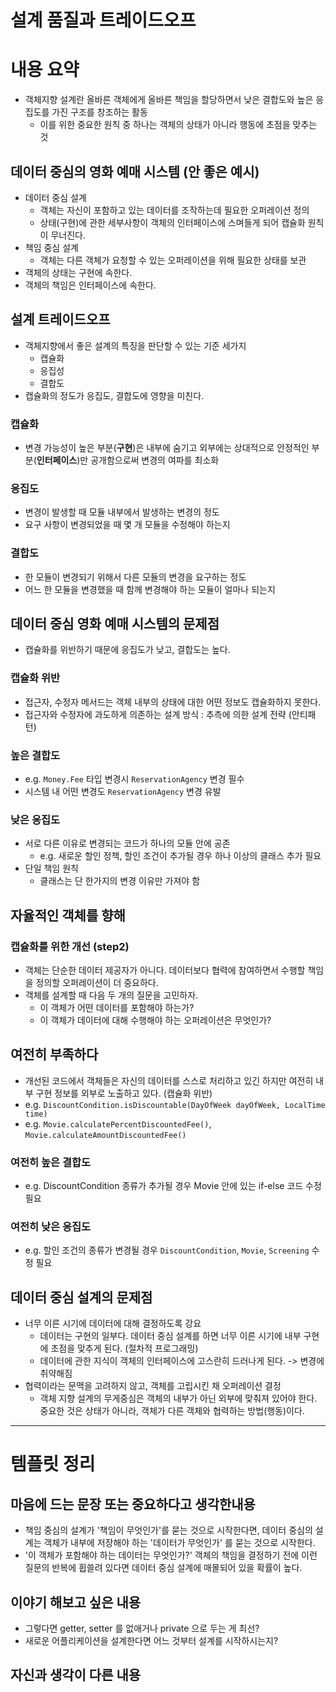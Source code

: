 # 설계 품질과 트레이드오프

# 내용 요약
- 객체지향 설계란 올바른 객체에게 올바른 책임을 할당하면서 낮은 결합도와 높은 응집도를 가진 구조를 창조하는 활동 
	- 이를 위한 중요한 원칙 중 하나는 객체의 상태가 아니라 행동에 초점을 맞추는 것

## 데이터 중심의 영화 예매 시스템 (안 좋은 예시)

- 데이터 중심 설계
	- 객체는 자신이 포함하고 있는 데이터를 조작하는데 필요한 오퍼레이션 정의
	- 상태(구현)에 관한 세부사항이 객체의 인터페이스에 스며들게 되어 캡슐화 원칙이 무너진다. 
- 책임 중심 설계
	- 객체는 다른 객체가 요청할 수 있는 오퍼레이션을 위해 필요한 상태를 보관
- 객체의 상태는 구현에 속한다. 
- 객체의 책임은 인터페이스에 속한다. 


## 설계 트레이드오프
- 객체지향에서 좋은 설계의 특징을 판단할 수 있는 기준 세가지
	- 캡슐화
	- 응집성
	- 결합도
- 캡슐화의 정도가 응집도, 결합도에 영향을 미친다.

### 캡슐화
- 변경 가능성이 높은 부분(**구현**)은 내부에 숨기고 외부에는 상대적으로 안정적인 부분(**인터페이스**)만 공개함으로써 변경의 여파를 최소화

### 응집도
- 변경이 발생할 때 모듈 내부에서 발생하는 변경의 정도
- 요구 사항이 변경되었을 때 몇 개 모듈을 수정해야 하는지

### 결합도
- 한 모듈이 변경되기 위해서 다른 모듈의 변경을 요구하는 정도
- 어느 한 모듈을 변경했을 때 함께 변경해야 하는 모듈이 얼마나 되는지

## 데이터 중심 영화 예매 시스템의 문제점
- 캡슐화를 위반하기 때문에 응집도가 낮고, 결합도는 높다.

### 캡슐화 위반

- 접근자, 수정자 메서드는 객체 내부의 상태에 대한 어떤 정보도 캡슐화하지 못한다.
- 접근자와 수정자에 과도하게 의존하는 설계 방식 : 추측에 의한 설계 전략 (안티패턴)

### 높은 결합도
- e.g. `Money.Fee` 타입 변경시 `ReservationAgency` 변경 필수 
- 시스템 내 어떤 변경도 `ReservationAgency` 변경 유발
### 낮은 응집도
- 서로 다른 이유로 변경되는 코드가 하나의 모듈 안에 공존
	- e.g. 새로운 할인 정책, 할인 조건이 추가될 경우 하나 이상의 클래스 추가 필요
- 단일 책임 원칙
	- 클래스는 단 한가지의 변경 이유만 가져야 함

## 자율적인 객체를 향해
### 캡슐화를 위한 개선 (step2)
- 객체는 단순한 데이터 제공자가 아니다. 데이터보다 협력에 참여하면서 수행할 책임을 정의할 오퍼레이션이 더 중요하다.
- 객체를 설계할 때 다음 두 개의 질문을 고민하자.
	- 이 객체가 어떤 데이터를 포함해야 하는가?
	- 이 객체가 데이터에 대해 수행해야 하는 오퍼레이션은 무엇인가?

## 여전히 부족하다
- 개선된 코드에서 객체들은 자신의 데이터를 스스로 처리하고 있긴 하지만 여전히 내부 구현 정보를 외부로 노출하고 있다. (캡슐화 위반)
- e.g. `DiscountCondition.isDiscountable(DayOfWeek dayOfWeek, LocalTime time)`
- e.g. `Movie.calculatePercentDiscountedFee()`, `Movie.calculateAmountDiscountedFee()`

### 여전히 높은 결합도
- e.g. DiscountCondition 종류가 추가될 경우 Movie 안에 있는 if-else 코드 수정 필요

### 여전히 낮은 응집도
- e.g. 할인 조건의 종류가 변경될 경우 `DiscountCondition`, `Movie`, `Screening` 수정 필요 

## 데이터 중심 설계의 문제점
- 너무 이른 시기에 데이터에 대해 결정하도록 강요
	- 데이터는 구현의 일부다. 데이터 중심 설계를 하면 너무 이른 시기에 내부 구현에 초점을 맞추게 된다. (절차적 프로그래밍)
	- 데이터에 관한 지식이 객체의 인터페이스에 고스란히 드러나게 된다. -> 변경에 취약해짐 
- 협력이라는 문맥을 고려하지 않고, 객체를 고립시킨 채 오퍼레이션 결정
	- 객체 지향 설계의 무게중심은 객체의 내부가 아닌 외부에 맞춰져 있어야 한다. 중요한 것은 상태가 아니라, 객체가 다른 객체와 협력하는 방법(행동)이다.

---
# 템플릿 정리

## 마음에 드는 문장 또는 중요하다고 생각한내용 
- 책임 중심의 설계가 '책임이 무엇인가'를 묻는 것으로 시작한다면, 데이터 중심의 설계는 객체가 내부에 저장해야 하는 '데이터가 무엇인가' 를 묻는 것으로 시작한다.
- '이 객체가 포함해야 하는 데이터는 무엇인가?' 객체의 책임을 결정하기 전에 이런 질문의 반복에 휩쓸려 있다면 데이터 중심 설계에 매몰되어 있을 확률이 높다. 


## 이야기 해보고 싶은 내용
- 그렇다면 getter, setter 를 없애거나 private 으로 두는 게 최선?
- 새로운 어플리케이션을 설계한다면 어느 것부터 설계를 시작하시는지?
## 자신과 생각이 다른 내용

